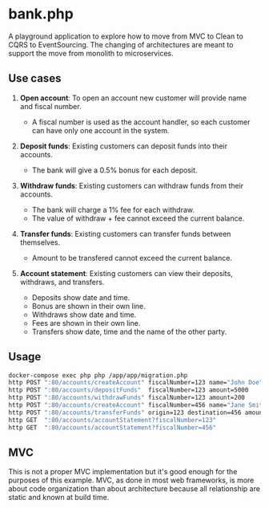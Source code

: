 # bank.php

A playground application to explore how to move from MVC to Clean to CQRS to EventSourcing.
The changing of architectures are meant to support the move from monolith to microservices.

## Use cases

1. **Open account**: To open an account new customer will provide name and fiscal number.

    - A fiscal number is used as the account handler, so each customer can have only one account in the system.

2. **Deposit funds**: Existing customers can deposit funds into their accounts.
    - The bank will give a 0.5% bonus for each deposit.
3. **Withdraw funds**: Existing customers can withdraw funds from their accounts.
    - The bank will charge a 1% fee for each withdraw.
    - The value of withdraw + fee cannot exceed the current balance.
4. **Transfer funds**: Existing customers can transfer funds between themselves.
    - Amount to be transfered cannot exceed the current balance.
5. **Account statement**: Existing customers can view their deposits, withdraws, and transfers.
    - Deposits show date and time.
    - Bonus are shown in their own line.
    - Withdraws show date and time.
    - Fees are shown in their own line.
    - Transfers show date, time and the name of the other party.

## Usage

```bash
docker-compose exec php php /app/app/migration.php
http POST ":80/accounts/createAccount" fiscalNumber=123 name="John Doe"
http POST ":80/accounts/depositFunds"  fiscalNumber=123 amount=5000
http POST ":80/accounts/withdrawFunds" fiscalNumber=123 amount=200
http POST ":80/accounts/createAccount" fiscalNumber=456 name="Jane Smith"
http POST ":80/accounts/transferFunds" origin=123 destination=456 amount=200
http GET  ":80/accounts/accountStatement?fiscalNumber=123"
http GET  ":80/accounts/accountStatement?fiscalNumber=456"
```

## MVC

This is not a proper MVC implementation but it's good enough for the purposes of
this example. MVC, as done in most web frameworks, is more about code organization
than about architecture because all relationship are static and known at build time.
